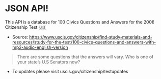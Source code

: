 # JSON API!

This API is a database for 100 Civics Questions and Answers for the 2008 Citizenship Test 🇺🇸
- Source: https://www.uscis.gov/citizenship/find-study-materials-and-resources/study-for-the-test/100-civics-questions-and-answers-with-mp3-audio-english-version

> There are some questions that the answers will vary. Who is one of your state’s U.S Senators now?

- To updates please visit uscis.gov/citizenship/testupdates